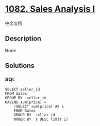 # [1082. Sales Analysis I](https://leetcode.com/problems/sales-analysis-i)

[中文文档](/solution/1000-1099/1082.Sales%20Analysis%20I/README.md)

## Description

None

## Solutions

<!-- tabs:start -->

### **SQL**

```
SELECT seller_id
FROM Sales
GROUP BY  seller_id
HAVING sum(price) =
    (SELECT sum(price) AS s
    FROM Sales
    GROUP BY  seller_id
    ORDER BY  s DESC limit 1)
```

<!-- tabs:end -->
